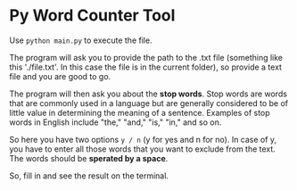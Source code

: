 # Py Word Counter Tool

Use ```python main.py``` to execute the file. 

The program will ask you to provide the path to the .txt file (something like this './file.txt'. In this case the file is in the current folder), so provide a text file and you are good to go.

The program will then ask you about the **stop words**. Stop words are words that are commonly used in a language but are generally considered to be of little value in determining the meaning of a sentence. Examples of stop words in English include "the," "and," "is," "in," and so on.

So here you have two options ```y / n```  (y for yes and n for no). In case of y, you have to enter all those words that you want to exclude from the text. The words should be **sperated by a space**.

So, fill in and see the result on the terminal.